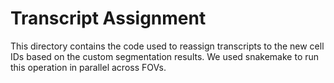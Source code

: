 # Transcript Assignment

This directory contains the code used to reassign transcripts to the new cell IDs based on the custom segmentation results. We used snakemake to run this operation in parallel across FOVs.
